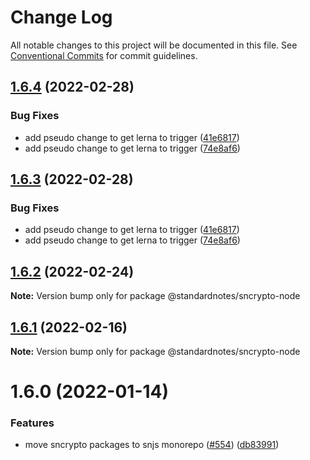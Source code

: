 # Change Log

All notable changes to this project will be documented in this file.
See [Conventional Commits](https://conventionalcommits.org) for commit guidelines.

## [1.6.4](https://github.com/standardnotes/snjs/compare/@standardnotes/sncrypto-node@1.6.2...@standardnotes/sncrypto-node@1.6.4) (2022-02-28)


### Bug Fixes

* add pseudo change to get lerna to trigger ([41e6817](https://github.com/standardnotes/snjs/commit/41e6817bbf726b0932cdf16f58622328b9e42803))
* add pseudo change to get lerna to trigger ([74e8af6](https://github.com/standardnotes/snjs/commit/74e8af640e3d0b8c2f0fc7cf792f4e2cdf33b50c))





## [1.6.3](https://github.com/standardnotes/snjs/compare/@standardnotes/sncrypto-node@1.6.2...@standardnotes/sncrypto-node@1.6.3) (2022-02-28)


### Bug Fixes

* add pseudo change to get lerna to trigger ([41e6817](https://github.com/standardnotes/snjs/commit/41e6817bbf726b0932cdf16f58622328b9e42803))
* add pseudo change to get lerna to trigger ([74e8af6](https://github.com/standardnotes/snjs/commit/74e8af640e3d0b8c2f0fc7cf792f4e2cdf33b50c))





## [1.6.2](https://github.com/standardnotes/snjs/compare/@standardnotes/sncrypto-node@1.6.1...@standardnotes/sncrypto-node@1.6.2) (2022-02-24)

**Note:** Version bump only for package @standardnotes/sncrypto-node





## [1.6.1](https://github.com/standardnotes/snjs/compare/@standardnotes/sncrypto-node@1.6.0...@standardnotes/sncrypto-node@1.6.1) (2022-02-16)

**Note:** Version bump only for package @standardnotes/sncrypto-node





# 1.6.0 (2022-01-14)


### Features

* move sncrypto packages to snjs monorepo ([#554](https://github.com/standardnotes/snjs/issues/554)) ([db83991](https://github.com/standardnotes/snjs/commit/db8399190d9d10fdc31060568b836c62933fd525))
